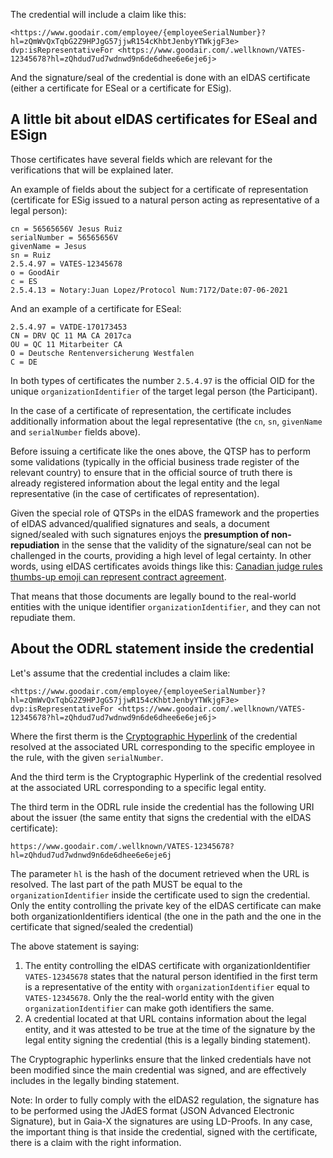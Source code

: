 The credential will include a claim like this:

```
<https://www.goodair.com/employee/{employeeSerialNumber}?hl=zQmWvQxTqbG2Z9HPJgG57jjwR154cKhbtJenbyYTWkjgF3e> dvp:isRepresentativeFor <https://www.goodair.com/.wellknown/VATES-12345678?hl=zQhdud7ud7wdnwd9n6de6dhee6e6eje6j>
```

And the signature/seal of the credential is done with an eIDAS certificate (either a certificate for ESeal or a certificate for ESig).

## A little bit about eIDAS certificates for ESeal and ESign

Those certificates have several fields which are relevant for the verifications that will be explained later.

An example of fields about the subject for a certificate of representation (certificate for ESig issued to a natural person acting as representative of a legal person):

```
cn = 56565656V Jesus Ruiz
serialNumber = 56565656V
givenName = Jesus
sn = Ruiz
2.5.4.97 = VATES-12345678
o = GoodAir
c = ES
2.5.4.13 = Notary:Juan Lopez/Protocol Num:7172/Date:07-06-2021
```

And an example of a certificate for ESeal:

```
2.5.4.97 = VATDE-170173453
CN = DRV QC 11 MA CA 2017ca
OU = QC 11 Mitarbeiter CA
O = Deutsche Rentenversicherung Westfalen
C = DE
```

In both types of certificates the number `2.5.4.97` is the official OID for the unique `organizationIdentifier` of the target legal person (the Participant).

In the case of a certificate of representation, the certificate includes additionally information about the legal representative (the `cn`, `sn`, `givenName` and `serialNumber` fields above).

Before issuing a certificate like the ones above, the QTSP has to perform some validations (typically in the official business trade register of the relevant country) to ensure that in the official source of truth there is already registered information about the legal entity and the legal representative (in the case of certificates of representation).

Given the special role of QTSPs in the eIDAS framework and the properties of eIDAS advanced/qualified signatures and seals, a document signed/sealed with such signatures enjoys the **presumption of non-repudiation** in the sense that the validity of the signature/seal can not be challenged in the courts, providing a high level of legal certainty. In other words, using eIDAS certificates avoids things like this: [Canadian judge rules thumbs-up emoji can represent contract agreement](https://www.theguardian.com/world/2023/jul/06/canada-judge-thumbs-up-emoji-sign-contract).

That means that those documents are legally bound to the real-world entities with the unique identifier `organizationIdentifier`, and they can not repudiate them.

## About the ODRL statement inside the credential

Let's assume that the credential includes a claim like:

```
<https://www.goodair.com/employee/{employeeSerialNumber}?hl=zQmWvQxTqbG2Z9HPJgG57jjwR154cKhbtJenbyYTWkjgF3e> dvp:isRepresentativeFor <https://www.goodair.com/.wellknown/VATES-12345678?hl=zQhdud7ud7wdnwd9n6de6dhee6e6eje6j>
```

Where the first therm is the [Cryptographic Hyperlink](https://w3c-ccg.github.io/hashlink/) of the credential resolved at the associated URL corresponding to the specific employee in the rule, with the given `serialNumber`.

And the third term is the Cryptographic Hyperlink of the credential resolved at the associated URL corresponding to a specific legal entity.

The third term in the ODRL rule inside the credential has the following URI about the issuer (the same entity that signs the credential with the eIDAS certificate):

```
https://www.goodair.com/.wellknown/VATES-12345678?hl=zQhdud7ud7wdnwd9n6de6dhee6e6eje6j
```

The parameter `hl` is the hash of the document retrieved when the URL is resolved.
The last part of the path MUST be equal to the `organizationIdentifier` inside the certificate used to sign the credential.
Only the entity controlling the private key of the eIDAS certificate can make both organizationIdentifiers identical (the one in the path and the one in the certificate that signed/sealed the credential)

The above statement is saying:

1. The entity controlling the eIDAS certificate with organizationIdentifier `VATES-12345678` states that the natural person identified in the first term is a representative of the entity with `organizationIdentifier` equal to `VATES-12345678`. Only the the real-world entity with the given `organizationIdentifier` can make goth identifiers the same.
2. A credential located at that URL contains information about the legal entity, and it was attested to be true at the time of the signature by the legal entity signing the credential (this is a legally binding statement).

The Cryptographic hyperlinks ensure that the linked credentials have not been modified since the main credential was signed, and are effectively includes in the legally binding statement.

Note: In order to fully comply with the eIDAS2 regulation, the signature has to be performed using the JAdES format (JSON Advanced Electronic Signature), but in Gaia-X the signatures are using LD-Proofs. In any case, the important thing is that inside the credential, signed with the certificate, there is a claim with the right information.